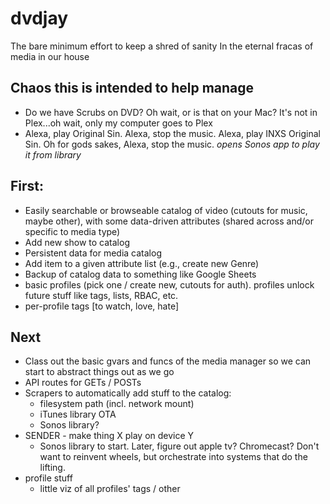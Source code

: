 # dvdjay
The bare minimum effort to keep a shred of sanity In the eternal fracas of media in our house

## Chaos this is intended to help manage

* Do we have Scrubs on DVD? Oh wait, or is that on your Mac? It's not in Plex...oh wait, only my computer goes to Plex
* Alexa, play Original Sin. Alexa, stop the music. Alexa, play INXS Original Sin. Oh for gods sakes, Alexa, stop the music. *opens Sonos app to play it from library*

## First:

* Easily searchable or browseable catalog of video (cutouts for music, maybe other), with some data-driven attributes (shared across and/or specific to media type)
* Add new show to catalog
* Persistent data for media catalog
* Add item to a given attribute list (e.g., create new Genre)
* Backup of catalog data to something like Google Sheets
* basic profiles (pick one / create new, cutouts for auth). profiles unlock future stuff like tags, lists, RBAC, etc.
* per-profile tags [to watch, love, hate]

## Next
* Class out the basic gvars and funcs of the media manager so we can start to abstract things out as we go
* API routes for GETs / POSTs
* Scrapers to automatically add stuff to the catalog:
  * filesystem path (incl. network mount)
  * iTunes library OTA
  * Sonos library?
* SENDER - make thing X play on device Y
  * Sonos library to start. Later, figure out apple tv? Chromecast? Don't want to reinvent wheels, but orchestrate into systems that do the lifting.
* profile stuff
  * little viz of all profiles' tags / other


